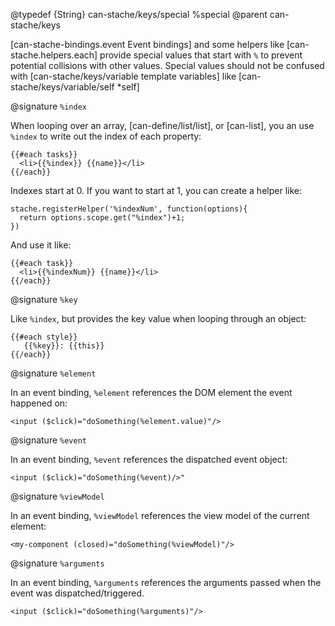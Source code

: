 @typedef {String} can-stache/keys/special %special
@parent can-stache/keys

[can-stache-bindings.event Event bindings] and some helpers like [can-stache.helpers.each]
provide special values that start with `%` to prevent potential collisions with
other values. Special values should not be confused with [can-stache/keys/variable template variables] like [can-stache/keys/variable/self *self]

@signature `%index`

When looping over an array, [can-define/list/list], or [can-list], you an use `%index` to write out the index of each property:

    {{#each tasks}}
      <li>{{%index}} {{name}}</li>
    {{/each}}

Indexes start at 0.  If you want to start at 1, you can create a helper like:

    stache.registerHelper('%indexNum', function(options){
      return options.scope.get("%index")+1;
    })

And use it like:

    {{#each task}}
      <li>{{%indexNum}} {{name}}</li>
    {{/each}}

@signature `%key`

Like `%index`, but provides the key value when looping through an object:

```
{{#each style}}
   {{%key}}: {{this}}
{{/each}}
```


@signature `%element`

In an event binding, `%element` references the DOM element the event happened on:

```
<input ($click)="doSomething(%element.value)"/>
```

@signature `%event`

In an event binding, `%event` references the dispatched event object:

```
<input ($click)="doSomething(%event)/>"
```

@signature `%viewModel`

In an event binding, `%viewModel` references the view model of the current element:

```
<my-component (closed)="doSomething(%viewModel)"/>
```

@signature `%arguments`

In an event binding, `%arguments` references the arguments passed when the event was dispatched/triggered.

```
<input ($click)="doSomething(%arguments)"/>
```
